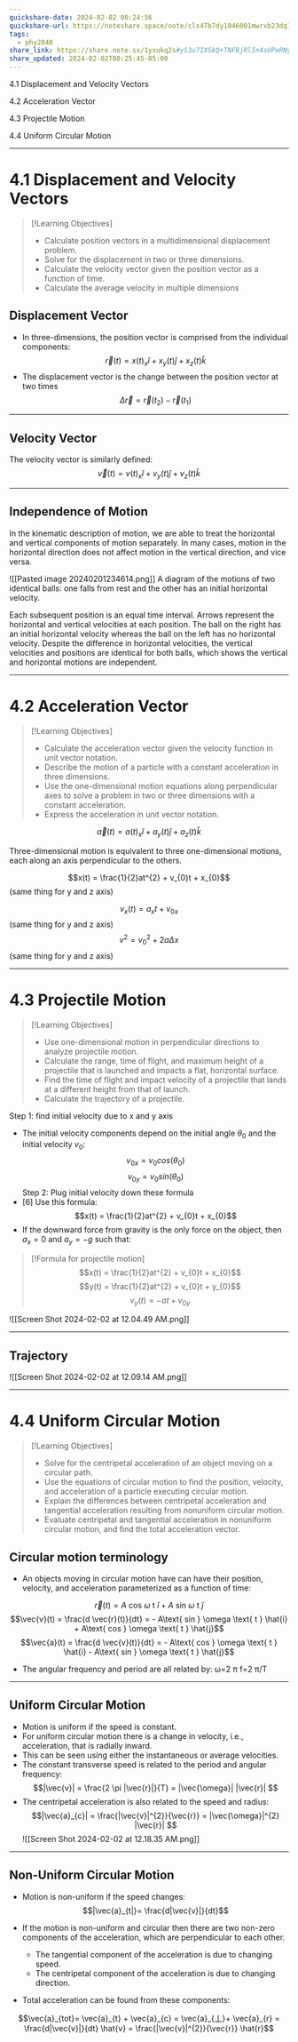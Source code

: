 ```yaml
---
quickshare-date: 2024-02-02 00:24:56
quickshare-url: https://noteshare.space/note/cls47b7dy1046001mwrxb23dq1#AnbCN9nbJWrsTY2x4Rn/gVTa1g7GVINasKa64Td/FUE
tags:
  - phy2048
share_link: https://share.note.sx/1yxukq2s#yS3u7IXSkQ+TNFBjRlIn4sUPeRNyP5UxLHmb4i3+KjA
share_updated: 2024-02-02T00:25:45-05:00
---
```


4.1 Displacement and Velocity Vectors

4.2 Acceleration Vector

4.3 Projectile Motion

4.4 Uniform Circular Motion

---
# 4.1 Displacement and Velocity Vectors

> [!Learning Objectives]
> - Calculate position vectors in a multidimensional displacement problem.
>  - Solve for the displacement in two or three dimensions.
> - Calculate the velocity vector given the position vector as a function of time.
> - Calculate the average velocity in multiple dimensions

## Displacement Vector

- In three-dimensions, the position vector is comprised from the individual components:
$$\vec{r}(t)= x(t)_{x}\hat{i} + x_{y}(t)\hat{j} + x_{z}(t)\hat{k}$$
- The displacement vector is the change between the position vector at two times
$$\Delta \vec{r} = \vec{r}(t_{2})- \vec{r}(t_{1})$$

---
## Velocity Vector

The velocity vector is similarly defined:
$$\vec{v}(t)= v(t)_{x}\hat{i} + v_{y}(t)\hat{j} +v_{z}(t)\hat{k}$$

---

## Independence of Motion
In the kinematic description of motion, we are able to treat the horizontal and vertical components of motion separately. In many cases, motion in the horizontal direction does not affect motion in the vertical direction, and vice versa.

![[Pasted image 20240201234614.png]]
A diagram of the motions of two identical balls: one falls from rest and the other has an initial horizontal velocity.

Each subsequent position is an equal time interval. Arrows represent the horizontal and vertical velocities at each position. The ball on the right has an initial horizontal velocity whereas the ball on the left has no horizontal velocity. Despite the difference in horizontal velocities, the vertical velocities and positions are identical for both balls, which shows the vertical and horizontal motions are independent.

---

# 4.2 Acceleration Vector

> [!Learning Objectives]
> - Calculate the acceleration vector given the velocity function in unit vector notation.
> - Describe the motion of a particle with a constant acceleration in three dimensions.
> - Use the one-dimensional motion equations along perpendicular axes to solve a problem in two or three dimensions with a constant acceleration.
> - Express the acceleration in unit vector notation.


$$\vec{a}(t)= a(t)_{x}\hat{i} + a_{y}(t)\hat{j} +a_{z}(t)\hat{k}$$

 Three-dimensional motion is equivalent to three one-dimensional motions, each along an axis perpendicular to the others.

 $$x(t) = \frac{1}{2}at^{2} + v_{0}t + x_{0}$$
(same thing for y and z axis)

$$v_{x}(t)=a_{x}t + v_{0x}$$
(same thing for y and z axis)
$$v^{2} = v^{2}_{0}+ 2a\Delta x$$
(same thing for y and z axis)

---
# 4.3 Projectile Motion

> [!Learning Objectives]
> - Use one-dimensional motion in perpendicular directions to analyze projectile motion.
> - Calculate the range, time of flight, and maximum height of a projectile that is launched and impacts a flat, horizontal surface.
> - Find the time of flight and impact velocity of a projectile that lands at a different height from that of launch.
> - Calculate the trajectory of a projectile.

Step 1: find initial velocity due to x and y axis
- The initial velocity components depend on the initial angle $θ_{0}$ and the initial velocity $v_{0}$:
$$v_{0x}= v_{0}cos(\theta _{0})$$
$$v_{0y}= v_{0}sin(\theta _{0})$$
Step 2: Plug initial velocity down these formula
- [6] Use this formula:  $$x(t) = \frac{1}{2}at^{2} + v_{0}t + x_{0}$$
- If the downward force from gravity is the only force on the object, then $a_{x}=0 \text{ and } a_{y}=-g$ such that:

> [!Formula for projectile motion]
> $$x(t) = \frac{1}{2}at^{2} + v_{0}t + x_{0}$$
> $$y(t) = \frac{1}{2}at^{2} + v_{0}t + y_{0}$$
> $$v_{y}(t) = -at + v_{0y}$$


![[Screen Shot 2024-02-02 at 12.04.49 AM.png]]

---
## Trajectory
![[Screen Shot 2024-02-02 at 12.09.14 AM.png]]

---
# 4.4 Uniform Circular Motion


> [!Learning Objectives]
> - Solve for the centripetal acceleration of an object moving on a circular path.
> - Use the equations of circular motion to find the position, velocity, and acceleration of a particle executing circular motion.
> - Explain the differences between centripetal acceleration and tangential acceleration resulting from nonuniform circular motion.
> - Evaluate centripetal and tangential acceleration in nonuniform circular motion, and find the total acceleration vector.

## Circular motion terminology

- An objects moving in circular motion have can have their position, velocity, and acceleration parameterized as a function of time:

$$\vec{r}(t) = A\text{ cos } \omega \text{ t } \hat{i} + A\text{ sin } \omega \text{ t } \hat{j}$$
$$\vec{v}(t) = \frac{d \vec{r}(t)}{dt} = - A\text{ sin } \omega \text{ t } \hat{i} + A\text{ cos } \omega \text{ t } \hat{j}$$
$$\vec{a}(t) = \frac{d \vec{v}(t)}{dt} = - A\text{ cos } \omega \text{ t } \hat{i} - A\text{ sin } \omega \text{ t } \hat{j}$$

- The angular frequency and period are all related by:
ω=2 π 
f=2 π/T

---

## Uniform Circular Motion

- Motion is uniform if the speed is constant.
- For uniform circular motion there is a change in velocity, i.e., acceleration, that is radially inward.
- This can be seen using either the instantaneous or average velocities.
- The constant transverse speed is related to the period and angular frequency:
$$|\vec{v}| = \frac{2 \pi |\vec{r}|}{T} = |\vec{\omega}| |\vec{r}| $$
- The centripetal acceleration is also related to the speed and radius:
$$|\vec{a}_{c}| = \frac{|\vec{v}|^{2}}{\vec{r}} = |\vec{\omega}|^{2} |\vec{r}| $$![[Screen Shot 2024-02-02 at 12.18.35 AM.png]]

---

## Non-Uniform Circular Motion

- Motion is non-uniform if the speed changes:
$$|\vec{a}_{t|}= \frac{d|\vec{v}|}{dt}$$
- If the motion is non-uniform and circular then there are two non-zero components of the acceleration, which are perpendicular to each other.
	- The tangential component of the acceleration is due to changing speed.
	- The centripetal component of the acceleration is due to changing direction.

- Total acceleration can be found from these components:

$$\vec{a}_{tot}= \vec{a}_{t} + \vec{a}_{c} = \vec{a}_{丄}+ \vec{a}_{r} = \frac{d|\vec{v}|}{dt} \hat{v} = \frac{|\vec{v}|^{2}}{\vec{r}} \hat{r}$$